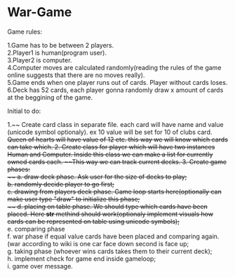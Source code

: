 # War-Game
Game rules:

1.Game has to be between 2 players.<br>
2.Player1 is human(program user).<br>
3.Player2 is computer.<br>
4.Computer moves are calculated randomly(reading the rules of the game online suggests that there are no moves really).<br>
5.Game ends when one player runs out of cards. Player without cards loses.<br>
6.Deck has 52 cards, each player gonna randomly draw x amount of cards at the beggining of the game. <br>

Initial to do:

1.~~ Create card class in separate file. each card will have name and value (unicode symbol optionaly). ex 10 value will be set for 10 of clubs card. ~~~~Queen of hearts will have value of 12 etc. this way we will know which cards can take which.~~
2. ~~Create class for player which will have two instances Human and Computer. Inside this class we can make a list for currently owned cards each. ~~~~This way we can track current decks.~~
3. Create game phases:<br> 
  ~~ a. draw deck phase. Ask user for the size of decks to play;~~<br>
   b. ~~randomly decide player to go first;<br>~~
   ~~c. drawing from players deck phase. Game loop starts here(optionally can make user type "draw" to initialize this phase;<br>~~
  ~~ d. placing on table phase. We should type which cards have been placed. Here __str__ methind should work(optionaly implement visuals how cards can be represented on table using unicode symbols);<br>~~
   e. comparing phase<br>
   f. war phase if equal value cards have been placed and comparing again.(war according to wiki is one car face down second is face up;<br>
   g. taking phase (whoever wins cards takes them to their current deck);<br>
   h. implement check for game end inside gameloop;<br>
   i. game over message.<br>
   
   
   
